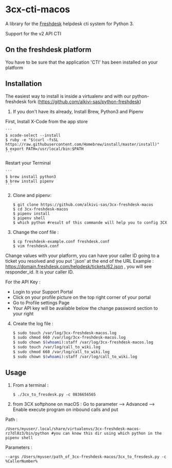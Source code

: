 # 3cx-cti-macos

A library for the [Freshdesk](http://freshdesk.com/) helpdesk cti system for Python 3.

Support for the v2 API CTI

## On the freshdesk platform
You have to be sure that the application 'CTI' has been installed on your platform

## Installation

The easiest way to install is inside a virtualenv and with our python-freshdesk fork (https://github.com/alkivi-sas/python-freshdesk)

1. If you don't have its already, Install Brew, Python3 and Pipenv

First, Install X-Code from the app store

    ```
    $ xcode-select --install
    $ ruby -e "$(curl -fsSL https://raw.githubusercontent.com/Homebrew/install/master/install)"
    $ export PATH=/usr/local/bin:$PATH
    ```
Restart your Terminal

    ```
    $ brew install python3
    $ brew install pipenv
    ```

2. Clone and pipenv:

    ```
    $ git clone https://github.com/alkivi-sas/3cx-freshdesk-macos
    $ cd 3cx-freshdesk-macos
    $ pipenv install
    $ pipenv shell
    $ which python #result of this commande will help you to config 3CX
    ```

3. Change the conf file :

    ```
    $ cp freshdesk-example.conf freshdesk.conf
    $ vim freshdesk.conf
    ```
Change values with your platform, you can have your caller ID going to a ticket you resolved and you put '.json' at the end of the URL
Example :  https://domain.freshdesk.com/helpdesk/tickets/62.json , you will see responder_id. It is your caller ID.

For the API Key :
- Login to your Support Portal
- Click on your profile picture on the top right corner of your portal
- Go to Profile settings Page
- Your API key will be available below the change password section to your right

4. Create the log file :
    ```bash
    $ sudo touch /var/log/3cx-freshdesk-macos.log
    $ sudo chmod 660 /var/log/3cx-freshdesk-macos.log
    $ sudo chown $(whoami):staff /var/log/3cx-freshdesk-macos.log
    $ sudo touch /var/log/call_to_wiki.log
    $ sudo chmod 660 /var/log/call_to_wiki.log
    $ sudo chown $(whoami):staff /var/log/call_to_wiki.log
    ```
## Usage
1. From a terminal :

   ```
   $ ./3cx_to_fresdesk.py -c 0836656565
   ```
2. from 3CX softphone on macOS :
Go to parameter --> Advanced --> Enable execute program on inbound calls and put

Path :
   ```
   /Users/myuser/.local/share/virtualenvs/3cx-freshdesk-macos-rz7dl8z3/bin/python #you can know this dir using which python in the pipenv shell
   ```     
Parameters :
   ```
   --args /Users/myuser/path_of_3cx-freshdesk-macos/3cx_to_fresdesk.py -c %CallerNumber%
   ```  
